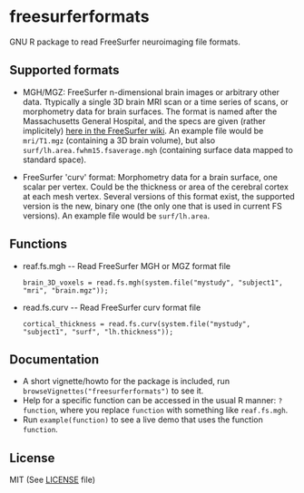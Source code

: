 # freesurferformats
GNU R package to read FreeSurfer neuroimaging file formats.

## Supported formats

* MGH/MGZ: FreeSurfer n-dimensional brain images or arbitrary other data. Ttypically a single 3D brain MRI scan or a time series of scans, or morphometry data for brain surfaces. The format is named after the Massachusetts General Hospital, and the specs are given (rather implicitely) [here in the FreeSurfer wiki](https://surfer.nmr.mgh.harvard.edu/fswiki/FsTutorial/MghFormat). An example file would be `mri/T1.mgz` (containing a 3D brain volume), but also `surf/lh.area.fwhm15.fsaverage.mgh` (containing surface data mapped to standard space).

* FreeSurfer 'curv' format: Morphometry data for a brain surface, one scalar per vertex. Could be the thickness or area of the cerebral cortex at each mesh vertex. Several versions of this format exist, the supported version is the new, binary one (the only one that is used in current FS versions). An example file would be `surf/lh.area`.

## Functions

* reaf.fs.mgh -- Read FreeSurfer MGH or MGZ format file

    ```brain_3D_voxels = read.fs.mgh(system.file("mystudy", "subject1", "mri", "brain.mgz"));```
    
* read.fs.curv -- Read FreeSurfer curv format file
    
    ```cortical_thickness = read.fs.curv(system.file("mystudy", "subject1", "surf", "lh.thickness"));```

## Documentation

* A short vignette/howto for the package is included, run `browseVignettes("freesurferformats")` to see it.
* Help for a specific function can be accessed in the usual R manner: `?function`, where you replace `function` with something like `reaf.fs.mgh`.
* Run `example(function)` to see a live demo that uses the function `function`.


## License

MIT (See [LICENSE](./LICENSE) file)
